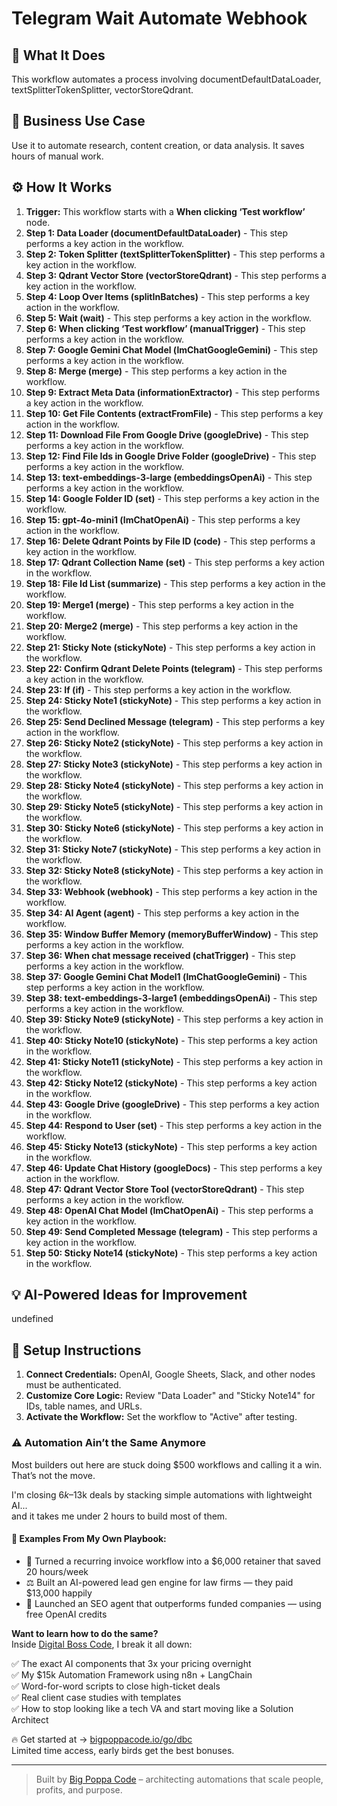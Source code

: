 # Telegram Wait Automate Webhook

## 🚀 What It Does
This workflow automates a process involving documentDefaultDataLoader, textSplitterTokenSplitter, vectorStoreQdrant.

## 💼 Business Use Case
Use it to automate research, content creation, or data analysis. It saves hours of manual work.

## ⚙️ How It Works
1.  **Trigger:** This workflow starts with a **When clicking ‘Test workflow’** node.
2. **Step 1: Data Loader (documentDefaultDataLoader)** - This step performs a key action in the workflow.
3. **Step 2: Token Splitter (textSplitterTokenSplitter)** - This step performs a key action in the workflow.
4. **Step 3: Qdrant Vector Store (vectorStoreQdrant)** - This step performs a key action in the workflow.
5. **Step 4: Loop Over Items (splitInBatches)** - This step performs a key action in the workflow.
6. **Step 5: Wait (wait)** - This step performs a key action in the workflow.
7. **Step 6: When clicking ‘Test workflow’ (manualTrigger)** - This step performs a key action in the workflow.
8. **Step 7: Google Gemini Chat Model (lmChatGoogleGemini)** - This step performs a key action in the workflow.
9. **Step 8: Merge (merge)** - This step performs a key action in the workflow.
10. **Step 9: Extract Meta Data (informationExtractor)** - This step performs a key action in the workflow.
11. **Step 10: Get File Contents (extractFromFile)** - This step performs a key action in the workflow.
12. **Step 11: Download File From Google Drive (googleDrive)** - This step performs a key action in the workflow.
13. **Step 12: Find File Ids in Google Drive Folder (googleDrive)** - This step performs a key action in the workflow.
14. **Step 13: text-embeddings-3-large (embeddingsOpenAi)** - This step performs a key action in the workflow.
15. **Step 14: Google Folder ID (set)** - This step performs a key action in the workflow.
16. **Step 15: gpt-4o-mini1 (lmChatOpenAi)** - This step performs a key action in the workflow.
17. **Step 16: Delete Qdrant Points by File ID (code)** - This step performs a key action in the workflow.
18. **Step 17: Qdrant Collection Name (set)** - This step performs a key action in the workflow.
19. **Step 18: File Id List (summarize)** - This step performs a key action in the workflow.
20. **Step 19: Merge1 (merge)** - This step performs a key action in the workflow.
21. **Step 20: Merge2 (merge)** - This step performs a key action in the workflow.
22. **Step 21: Sticky Note (stickyNote)** - This step performs a key action in the workflow.
23. **Step 22: Confirm Qdrant Delete Points (telegram)** - This step performs a key action in the workflow.
24. **Step 23: If (if)** - This step performs a key action in the workflow.
25. **Step 24: Sticky Note1 (stickyNote)** - This step performs a key action in the workflow.
26. **Step 25: Send Declined Message (telegram)** - This step performs a key action in the workflow.
27. **Step 26: Sticky Note2 (stickyNote)** - This step performs a key action in the workflow.
28. **Step 27: Sticky Note3 (stickyNote)** - This step performs a key action in the workflow.
29. **Step 28: Sticky Note4 (stickyNote)** - This step performs a key action in the workflow.
30. **Step 29: Sticky Note5 (stickyNote)** - This step performs a key action in the workflow.
31. **Step 30: Sticky Note6 (stickyNote)** - This step performs a key action in the workflow.
32. **Step 31: Sticky Note7 (stickyNote)** - This step performs a key action in the workflow.
33. **Step 32: Sticky Note8 (stickyNote)** - This step performs a key action in the workflow.
34. **Step 33: Webhook (webhook)** - This step performs a key action in the workflow.
35. **Step 34: AI Agent (agent)** - This step performs a key action in the workflow.
36. **Step 35: Window Buffer Memory (memoryBufferWindow)** - This step performs a key action in the workflow.
37. **Step 36: When chat message received (chatTrigger)** - This step performs a key action in the workflow.
38. **Step 37: Google Gemini Chat Model1 (lmChatGoogleGemini)** - This step performs a key action in the workflow.
39. **Step 38: text-embeddings-3-large1 (embeddingsOpenAi)** - This step performs a key action in the workflow.
40. **Step 39: Sticky Note9 (stickyNote)** - This step performs a key action in the workflow.
41. **Step 40: Sticky Note10 (stickyNote)** - This step performs a key action in the workflow.
42. **Step 41: Sticky Note11 (stickyNote)** - This step performs a key action in the workflow.
43. **Step 42: Sticky Note12 (stickyNote)** - This step performs a key action in the workflow.
44. **Step 43: Google Drive (googleDrive)** - This step performs a key action in the workflow.
45. **Step 44: Respond to User (set)** - This step performs a key action in the workflow.
46. **Step 45: Sticky Note13 (stickyNote)** - This step performs a key action in the workflow.
47. **Step 46: Update Chat History (googleDocs)** - This step performs a key action in the workflow.
48. **Step 47: Qdrant Vector Store Tool (vectorStoreQdrant)** - This step performs a key action in the workflow.
49. **Step 48: OpenAI Chat Model (lmChatOpenAi)** - This step performs a key action in the workflow.
50. **Step 49: Send Completed Message (telegram)** - This step performs a key action in the workflow.
51. **Step 50: Sticky Note14 (stickyNote)** - This step performs a key action in the workflow.

## 💡 AI-Powered Ideas for Improvement
undefined

## 🔧 Setup Instructions
1. **Connect Credentials:** OpenAI, Google Sheets, Slack, and other nodes must be authenticated.
2. **Customize Core Logic:** Review "Data Loader" and "Sticky Note14" for IDs, table names, and URLs.
3. **Activate the Workflow:** Set the workflow to "Active" after testing.

### ⚠️ Automation Ain’t the Same Anymore

Most builders out here are stuck doing $500 workflows and calling it a win.  
That’s not the move.  

I'm closing $6k–$13k deals by stacking simple automations with lightweight AI...  
and it takes me under 2 hours to build most of them.

#### 🧠 Examples From My Own Playbook:
- 🔁 Turned a recurring invoice workflow into a $6,000 retainer that saved 20 hours/week  
- ⚖️ Built an AI-powered lead gen engine for law firms — they paid $13,000 happily  
- 🚀 Launched an SEO agent that outperforms funded companies — using free OpenAI credits  

**Want to learn how to do the same?**  
Inside [Digital Boss Code](https://bigpoppacode.io/go/dbc), I break it all down:

✅ The exact AI components that 3x your pricing overnight  
✅ My $15k Automation Framework using n8n + LangChain  
✅ Word-for-word scripts to close high-ticket deals  
✅ Real client case studies with templates  
✅ How to stop looking like a tech VA and start moving like a Solution Architect  

🔥 Get started at → [bigpoppacode.io/go/dbc](https://bigpoppacode.io/go/dbc)  
Limited time access, early birds get the best bonuses.

---
> Built by [Big Poppa Code](https://bigpoppacode.io) – architecting automations that scale people, profits, and purpose.
